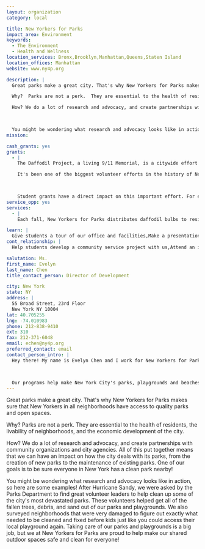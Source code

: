 ```yaml
---
layout: organization
category: local

title: New Yorkers for Parks
impact_area: Environment
keywords: 
  - The Environment
  - Health and Wellness
location_services: Bronx,Brooklyn,Manhattan,Queens,Staten Island
location_offices: Manhattan
website: www.ny4p.org

description: |
  Great parks make a great city. That's why New Yorkers for Parks makes sure that New Yorkers in all neighborhoods have access to quality parks and open spaces.  

  Why?  Parks are not a perk.  They are essential to the health of residents, the livability of neighborhoods, and the economic development of the city. 

  How? We do a lot of research and advocacy, and create partnerships with community organizations and city agencies.  All of this put together means that we can have an impact on how the city deals with its parks, from the creation of new parks to the maintenance of existing parks.  One of our goals is to be sure everyone in New York has a clean park nearby!

  

  You might be wondering what research and advocacy looks like in action, so here are some examples!  After Hurricane Sandy, we were asked by the Parks Department to find great volunteer leaders to help clean up some of the city's most devastated parks.  These volunteers helped get all of the fallen trees, debris, and sand out of our parks and playgrounds.  We also surveyed neighborhoods that were very damaged to figure out exactly what needed to be cleaned and fixed before kids just like you could access their local playground again.  Taking care of our parks and playgrounds is a big job, but we at New Yorkers for Parks are proud to help make our shared outdoor spaces safe and clean for everyone!
mission: 

cash_grants: yes
grants: 
  - |
    The Daffodil Project, a living 9/11 Memorial, is a citywide effort to beautify every neighborhood in New York City by planting daffodils. 

    It's been one of the biggest volunteer efforts in the history of New York City!  Over 20,000 New Yorkers have planted over 4.5 million daffodils throughout NYC!!!  Due to the tremendous support and interest in this project, Mayor Bloomberg named the daffodil the official flower of New York City in 2007.

    

    Student grants have a direct impact on this important effort. For example: Shipping the daffodil bulbs from Holland costs about 17 cents per bulb. That means that a $200 grant would provide over 1,000 bulbs to community groups and concerned citizens around the city!
service_opp: yes
services: 
  - |
    Each fall, New Yorkers for Parks distributes daffodil bulbs to residents in all five boroughs. All bulbs are distributed FOR FREE, whether it's 10 or 1,000. Students or their parents can sign up to receive daffodil bulbs to plant at their school or in a neighborhood park or public space. For information on how to receive daffodil bulbs, visit www.ny4p.org.

learn: |
  Give students a tour of our office and facilities,Make a presentation about our organization,Speak over the phone about our work
cont_relationship: |
  Help students develop a community service project with us,Attend an in-school Check Award Assembly if we receive a grant,Educate the school by leading a workshop

salutation: Ms.
first_name: Evelyn
last_name: Chen
title_contact_person: Director of Development

city: New York
state: NY
address: |
  55 Broad Street, 23rd Floor  
  New York NY 10004
lat: 40.705255
lng: -74.010983
phone: 212-838-9410
ext: 310
fax: 212-371-6048
email: echen@ny4p.org
preferred_contact: email
contact_person_intro: |
  Hey there! My name is Evelyn Chen and I work for New Yorkers for Parks. I help New Yorkers for Parks raise money, just like you help Common Cents with the Penny Harvest!

  

  Our programs help make New York City's parks, playgrounds and beaches clean, safe and fun for EVERYONE to enjoy, and we truly appreciate your support!
---
```

Great parks make a great city. That's why New Yorkers for Parks makes sure that New Yorkers in all neighborhoods have access to quality parks and open spaces.  

Why?  Parks are not a perk.  They are essential to the health of residents, the livability of neighborhoods, and the economic development of the city. 

How? We do a lot of research and advocacy, and create partnerships with community organizations and city agencies.  All of this put together means that we can have an impact on how the city deals with its parks, from the creation of new parks to the maintenance of existing parks.  One of our goals is to be sure everyone in New York has a clean park nearby!



You might be wondering what research and advocacy looks like in action, so here are some examples!  After Hurricane Sandy, we were asked by the Parks Department to find great volunteer leaders to help clean up some of the city's most devastated parks.  These volunteers helped get all of the fallen trees, debris, and sand out of our parks and playgrounds.  We also surveyed neighborhoods that were very damaged to figure out exactly what needed to be cleaned and fixed before kids just like you could access their local playground again.  Taking care of our parks and playgrounds is a big job, but we at New Yorkers for Parks are proud to help make our shared outdoor spaces safe and clean for everyone!